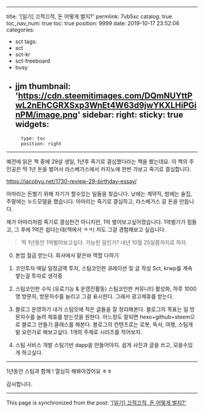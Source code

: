 
---
title: '[일기] 끄적끄적, 돈 어떻게 벌지?'
permlink: 7vb5xc
catalog: true
toc_nav_num: true
toc: true
position: 9999
date: 2019-10-17 23:52:06
categories:
- sct
tags:
- sct
- sct-kr
- sct-freeboard
- busy
- jjm
thumbnail: 'https://cdn.steemitimages.com/DQmNUYttPwL2nEhCGRXSxp3WnEt4W63d9jwYKXLHiPGinPM/image.png'
sidebar:
    right:
        sticky: true
widgets:
    -
        type: toc
        position: right
---


예전에 읽은 책 중에 29살 생일, 1년후 죽기로 결심했다라는 책을 봤는데요. 이 책의 주인공은 딱 1년 돈을 벌어서 라스베가스에서 카지노에 한번 가보고 죽기로 결심합니다.

https://jacobyu.net/1730-review-29-birthday-essay/

아마리는 돈벌기 위해 자기가 할수있는 일들을 찾습니다.
낮에는 계약직, 밤에는 술집, 주말에는 누드모델을 했습니다.
아마리는 죽기로 결심하고, 라스베가스 갈 돈을 만듭니다.

제가 아마리처럼 죽기로 결심한건 아니지만, 1억 벌어보고싶어졌습니다. 1억벌기가 힘들고, 그 후에 1억은 쉽다는데(책에서 ㅋㅋ) 저도 그걸 경험해보고 싶습니다.

> 딱 1년동안 1억벌어보고싶다. 가능한 일인가? 내년 10월 25일쯤까지로 하자. 

0. 본업
월급 받는다. 회사에서 맡은바 역할 다하기

1. 코인투자 
매달 일정금액 투자, 스팀코인판 큐레이션 및 글 작성
Sct, krwp를 계속 쌓는걸 투자로 생각중

2. 스팀코인판 수익 (유료기능 & 운영진활동)
스팀코인판 커뮤니티 활성화, 하루 1000명 방문자,
방문자수를 늘리고 그걸 표시한다. 그래서 광고제휴를 받는다.

3. 블로그 운영하기
내가 스팀잇에 적은 글들을 잘 정리해본다. 블로그의 목표는 일 방문자수를 늘려 제휴를 받는것을 원한다. 어느정도 잘되면 hexo+github+steem으로 블로그 만들기 클래스를 해본다. 블로그의 컨텐츠로는 로봇, 독서, 여행, 스팀개발 요런거로 해보고싶다. 1개의 주제로 시리즈를 적어보자.

4. 스팀 서비스 개발
스팀기반 dapp을 만들어야지. 쉽게 사진과 글을 쓰고, 모을수있게 하고싶다.

---

1년동안 스팀과 함께 ! 열심히 해봐야겠어요 ㅎㅎ

감사합니다.

- - -

This page is synchronized from the post: ['[일기] 끄적끄적, 돈 어떻게 벌지?'](https://steemit.com/@jacobyu/7vb5xc)

